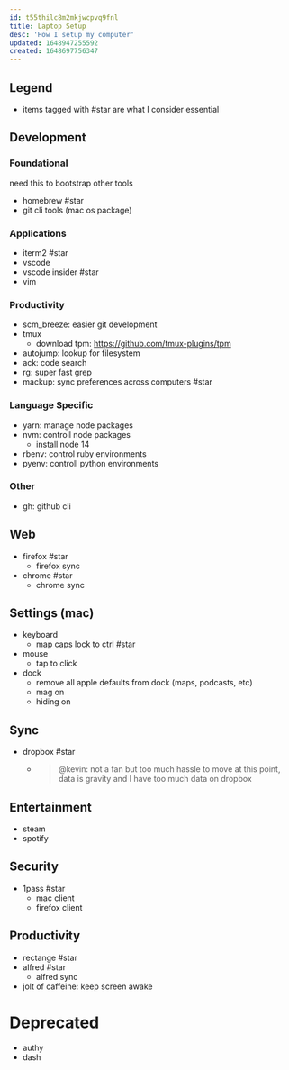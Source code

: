 ```yaml
---
id: t55thilc8m2mkjwcpvq9fnl
title: Laptop Setup
desc: 'How I setup my computer'
updated: 1648947255592
created: 1648697756347
---
```


## Legend
- items tagged with #star are what I consider essential 

## Development

### Foundational
need this to bootstrap other tools

- homebrew #star
- git cli tools (mac os package)

### Applications
- iterm2 #star
- vscode
- vscode insider #star
- vim

### Productivity
- scm_breeze: easier git development
- tmux
    - download tpm: https://github.com/tmux-plugins/tpm
- autojump: lookup for filesystem
- ack: code search
- rg: super fast grep
- mackup: sync preferences across computers #star

### Language Specific
- yarn: manage node packages
- nvm: controll node packages
    - install node 14
- rbenv: control ruby environments
- pyenv: controll python environments

### Other
- gh: github cli

## Web
- firefox #star
    - firefox sync
- chrome #star
    - chrome sync

## Settings (mac)
- keyboard
    - map caps lock to ctrl #star
- mouse 
    - tap to click
- dock
    - remove all apple defaults from dock (maps, podcasts, etc)
    - mag on 
    - hiding on

## Sync
- dropbox #star
    - > @kevin: not a fan but too much hassle to move at this point, data is gravity and I have too much data on dropbox

## Entertainment
- steam
- spotify

## Security
- 1pass #star
    - mac client
    - firefox client

## Productivity
- rectange #star
- alfred #star
    - alfred sync
- jolt of caffeine: keep screen awake

# Deprecated
- authy
- dash
